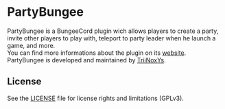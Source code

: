 # PartyBungee

PartyBungee is a BungeeCord plugin wich allows players to create a party, invite other players to play with, teleport to party leader when he launch a game, and more.  
You can find more informations about the plugin on its [website](http://triinoxys.fr/PartyBungee/).  
PartyBungee is developed and maintained by [TriiNoxYs](http://triinoxys.fr/).  

## License
See the [LICENSE](LICENSE.md) file for license rights and limitations (GPLv3).
